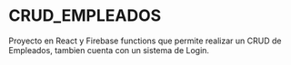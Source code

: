 # CRUD_EMPLEADOS
Proyecto en React y Firebase functions que permite realizar un CRUD de Empleados, tambien cuenta con un sistema de Login.
